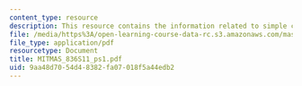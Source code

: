 ```yaml
---
content_type: resource
description: This resource contains the information related to simple circuit analysis.
file: /media/https%3A/open-learning-course-data-rc.s3.amazonaws.com/mas-836-sensor-technologies-for-interactive-environments-spring-2011/9aa48d7054d48382fa07018f5a44edb2_MITMAS_836S11_ps1.pdf
file_type: application/pdf
resourcetype: Document
title: MITMAS_836S11_ps1.pdf
uid: 9aa48d70-54d4-8382-fa07-018f5a44edb2
---
```


